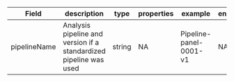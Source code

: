 |Field | description | type | properties | example | enum|
| ---| ---| ---| ---| ---| --- |
| pipelineName | Analysis pipeline and version if a standardized pipeline was used | string | NA | Pipeline-panel-0001-v1 | NA|
